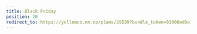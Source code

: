```yaml
---
title: Black Friday
position: 20
redirect_to: https://yellowco.mn.co/plans/29539?bundle_token=01006ed9e1191079fca10f774d226a69&utm_source=manual
---
```


